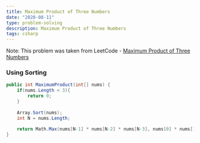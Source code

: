 ```yaml
---
title: Maximum Product of Three Numbers
date: "2020-08-11"
type: problem-solving
description: Maximum Product of Three Numbers
tags: csharp
---
```


Note: This problem was taken from LeetCode - [Maximum Product of Three Numbers](https://leetcode.com/problems/maximum-product-of-three-numbers/)

### Using Sorting

```csharp
public int MaximumProduct(int[] nums) {
	if(nums.Length < 3){
		return 0;
	}
	
	Array.Sort(nums);
	int N = nums.Length;
	
	return Math.Max(nums[N-1] * nums[N-2] * nums[N-3], nums[0] * nums[1] * nums[N-1]);
}
```
